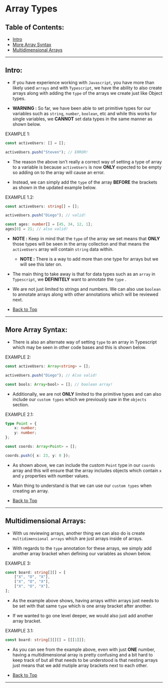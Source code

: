 # Array Types

## Table of Contents:

-   [Intro](#intro)
-   [More Array Syntax](#more-array-syntax)
-   [Multidimensional Arrays](#multidimensional-arrays)

---

## Intro:

-   If you have experience working with `Javascript`, you have more than likely used `arrays` and with `Typescript`, we have the ability to also create arrays along with adding the `type` of the arrays we create just like Object types.

-   **WARNING :** So far, we have been able to set primitive types for our variables such as `string`, `number`, `boolean`, etc and while this works for single variables, we **CANNOT** set data types in the same manner as shown below.

EXAMPLE 1:

```typescript
const activeUsers: [] = [];

activeUsers.push("Steven"); // ERROR!
```

-   The reason the above isn't really a correct way of setting a type of array to a variable is because `activeUsers` is now **ONLY** expected to be empty so adding on to the array will cause an error.

-   Instead, we can simply add the `type` of the array **BEFORE** the brackets as shown in the updated example below.

EXAMPLE 1.2:

```typescript
const activeUsers: string[] = [];

activeUsers.push("Diego"); // valid!

const ages: number[] = [45, 34, 12, 1];
ages[0] = 21; // also valid!
```

-   **NOTE :** Keep in mind that the `type` of the array we set means that **ONLY** those types will be seen in the array collection and that means the `activeUsers` array will contain `string` data within.

    -   **NOTE :** There is a way to add more than one type for arrays but we will see this later on.

-   The main thing to take away is that for data types such as an `array` in `Typescript`, we **DEFINITELY** want to annotate the `type` .

-   We are not just limited to strings and numbers. We can also use `boolean` to annotate arrays along with other annotations which will be reviewed next.

-   [Back to Top](#table-of-contents)

---

## More Array Syntax:

-   There is also an alternate way of setting `type` to an array in Typescript which may be seen in other code bases and this is shown below.

EXAMPLE 2:

```typescript
const activeUsers: Array<string> = [];

activeUsers.push("Diego"); // Also valid!

const bools: Array<bool> = []; // boolean array!
```

-   Additionally, we are not **ONLY** limited to the primitive types and can also include our `custom types` which we previously saw in the `objects` section.

EXAMPLE 2.1:

```typescript
type Point = {
	x: number;
	y: number;
};

const coords: Array<Point> = [];

coords.push({ x: 23, y: 0 });
```

-   As shown above, we can include the custom `Point` type in our `coords` array and this will ensure that the array includes objects which contain `x` and `y` properties with number values.

-   Main thing to understand is that we can use our `custom types` when creating an array.

-   [Back to Top](#table-of-contents)

---

## Multidimensional Arrays:

-   With us reviewing arrays, another thing we can also do is create `multidimensional arrays` which are just arrays inside of arrays.

-   With regards to the `type` annotation for these arrays, we simply add another array bracket when defining our variables as shown below.

EXAMPLE 3:

```typescript
const board: string[][] = [
	["X", "O", "X"],
	["X", "O", "X"],
	["X", "O", "X"],
];
```

-   As the example above shows, having arrays within arrays just needs to be set with that same `type` which is one array bracket after another.

-   If we wanted to go one level deeper, we would also just add another array bracket.

EXAMPLE 3.1:

```typescript
const board: string[][][] = [[[1]]];
```

-   As you can see from the example above, even with just **ONE** number, having a multidimensional array is pretty confusing and a bit hard to keep track of but all that needs to be understood is that nesting arrays just means that we add mutiple array brackets next to each other.

-   [Back to Top](#table-of-contents)

---
